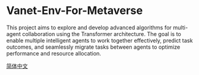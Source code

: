 # Vanet-Env-For-Metaverse
This project aims to explore and develop advanced algorithms for multi-agent collaboration using the Transformer architecture. The goal is to enable multiple intelligent agents to work together effectively, predict task outcomes, and seamlessly migrate tasks between agents to optimize performance and resource allocation.

[简体中文](README_CN.md)
